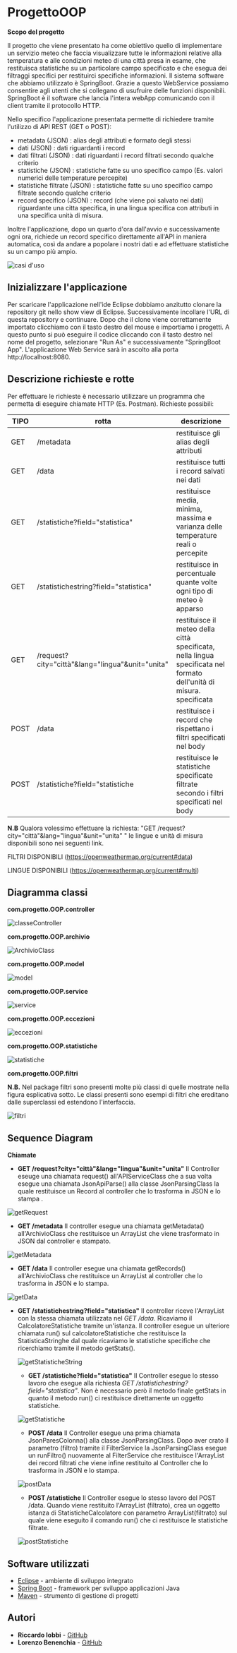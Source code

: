 # ProgettoOOP

**Scopo del progetto**

Il progetto che viene presentato ha come obiettivo quello di implementare un servizio meteo che faccia visualizzare tutte le informazioni relative alla temperatura e alle condizioni meteo di una città presa in esame, che restituisca statistiche su un particolare campo specificato e che esegua dei filtraggi specifici per restituirci specifiche informazioni. 
Il sistema software che abbiamo utilizzato è SpringBoot. Grazie a questo WebService possiamo consentire agli utenti che si collegano di usufruire delle funzioni disponibili. SpringBoot è il software che lancia l'intera webApp comunicando con il client tramite il protocollo HTTP.

Nello specifico l'applicazione presentata permette di richiedere tramite l'utilizzo di API REST (GET o POST):
* metadata (JSON) : alias degli attributi e formato degli stessi
* dati (JSON) : dati riguardanti i record
* dati filtrati (JSON) : dati riguardanti i record filtrati secondo qualche criterio
* statistiche (JSON) : statistiche fatte su uno specifico campo (Es. valori numerici delle temperature percepite)
* statistiche filtrate (JSON) :  statistiche fatte su uno specifico campo filtrate secondo qualche criterio
* record specifico (JSON) : record (che viene poi salvato nei dati) riguardante una citta specifica, in una lingua specifica con attributi in una specifica unità di misura.

Inoltre l'applicazione, dopo un quarto d'ora dall'avvio e successivamente ogni ora, richiede un record specifico direttamente all'API in maniera automatica, così da andare a popolare i nostri dati e ad effettuare statistiche su un campo più ampio.

![casi d'uso](/img/Casid'uso.png)

## Inizializzare l'applicazione
Per scaricare l'applicazione nell'ide Eclipse dobbiamo anzitutto clonare la repository git nello show view di Eclipse. Successivamente incollare l'URL di questa repository e continuare. Dopo che il clone viene correttamente importato clicchiamo con il tasto destro del mouse e importiamo i progetti. A questo punto si può eseguire il codice cliccando con il tasto destro nel nome del progetto, selezionare "Run As" e successivamente "SpringBoot App". L'applicazione Web Service sarà in ascolto alla porta http://localhost:8080.
## Descrizione richieste e rotte
Per effettuare le richieste è necessario utilizzare un programma che permetta di eseguire chiamate HTTP (Es. Postman). Richieste possibili:


|    TIPO        |rotta                          |descrizione                                |
|----------------|-------------------------------|-------------------------------------------|
|GET             |/metadata                      |restituisce gli alias degli attributi           |
|GET             |/data                          |restituisce tutti i record salvati nei dati     |
|GET             |/statistiche?field="statistica"      |restituisce media, minima, massima e varianza delle temperature reali o percepite     |
|GET           |/statistichestring?field="statistica"                          |restituisce in percentuale quante volte ogni tipo di meteo è apparso                                     |
|GET            |/request?city="città"&lang="lingua"&unit="unita"      |restituisce il meteo della città specificata, nella lingua specificata nel formato dell'unità di misura. specificata  |
|POST             |/data                          |restituisce i record che rispettano i filtri specificati nel body     |
|POST             |/statistiche?field="statistiche                          |restituisce le statistiche specificate filtrate secondo i filtri specificati nel body     |

**N.B** Qualora volessimo effettuare la richiesta: "GET /request?city="città"&lang="lingua"&unit="unita" " le lingue e unità di misura disponibili sono nei seguenti link.

FILTRI DISPONIBILI (https://openweathermap.org/current#data)

LINGUE DISPONIBILI (https://openweathermap.org/current#multi)

## Diagramma classi

**com.progetto.OOP.controller**

![classeController](/img/ClasseController.png)

**com.progetto.OOP.archivio**

![ArchivioClass](/img/ArchivioClass.png)

**com.progetto.OOP.model**

![model](/img/model.png)

**com.progetto.OOP.service**

![service](/img/service.png)

**com.progetto.OOP.eccezioni**

![eccezioni](/img/eccezioni.png)

**com.progetto.OOP.statistiche**

![statistiche](/img/statistiche.png)

**com.progetto.OOP.filtri**

**N.B.** Nel package filtri sono presenti molte più classi di quelle mostrate nella figura esplicativa sotto. Le classi presenti sono esempi di filtri che ereditano dalle superclassi ed estendono l'interfaccia.

![filtri](/img/filtri.png)

## Sequence Diagram 

**Chiamate**

* **GET /request?city="città"&lang="lingua"&unit="unita"**   Il Controller eseuge una chiamata request() all'APIServiceClass che a sua volta esegue una chiamata JsonApiParse() alla classe JsonParsingClass la quale restituisce un Record al controller che lo trasforma in JSON e lo stampa .

![getRequest](/img/getRequest.png)

* **GET /metadata** Il controller esegue una chiamata getMetadata() all'ArchivioClass che restituisce un ArrayList<Metadata> che viene trasformato in JSON dal controller e stampato.

![getMetadata](/img/getMetadata.png)

* **GET /data** Il controller esegue una chiamata getRecords() all'ArchivioClass che restituisce un ArrayList<Record> al controller che lo trasforma in JSON e lo stampa.

![getData](/img/getData.png)

* **GET /statistichestring?field="statistica"** Il controller riceve l'ArrayList<Record> con la stessa chiamata utilizzata nel  *GET /data*. Ricaviamo il CalcolatoreStatistiche tramite un'istanza. Il controller esegue un ulteriore chiamata run() sul calcolatoreStatistiche che restituisce la StatisticaStringhe dal quale ricaviamo le statistiche specifiche che ricerchiamo tramite il metodo getStats().
  
  ![getStatisticheString](/img/getStatisticheString.PNG)
  
  * **GET /statistiche?field="statistica"** Il Controller esegue lo stesso lavoro che esegue alla richiesta *GET /statistichestring?field="statistica"*. Non è necessario però il metodo finale getStats in quanto il metodo run() ci restituisce direttamente un oggetto statistiche.
  
  ![getStatistiche](/img/getStatistiche.png)
  
  * **POST /data** Il Controller esegue una prima chiamata JsonParesColonna() alla classe JsonParsingClass. Dopo aver crato il parametro (filtro) tramite il FilterService la JsonParsingClass esegue un runFiltro() nuovamente al FilterService che restituisce l'ArrayList<Record> dei record filtrati che viene infine restituito al Controller che lo trasforma in JSON e lo stampa. 
  
  ![postData](/img/postData.png)
  
  * **POST /statistiche** Il Controller esegue lo stesso lavoro del POST /data. Quando viene restituito l'ArrayList<Record> (filtrato), crea un oggetto istanza di StatisticheCalcolatore con parametro ArrayList<Record>(filtrato) sul quale viene eseguito il comando run() che ci restituisce le statistiche filtrate.
  
  ![postStatistiche](/img/postStatistiche.png)
  
## Software utilizzati

* [Eclipse](https://www.eclipse.org/) - ambiente di sviluppo integrato
* [Spring Boot](https://spring.io/projects/spring-boot) - framework per  sviluppo applicazioni Java
* [Maven](https://maven.apache.org/) - strumento di gestione di progetti

## Autori

* **Riccardo Iobbi** - [GitHub](https://github.com/Rik25)
* **Lorenzo Benenchia** - [GitHub](https://github.com/Lollo1014)
